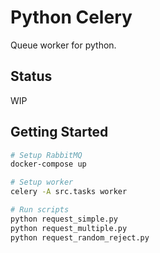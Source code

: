 # Python Celery

Queue worker for python.

## Status

WIP

## Getting Started

```bash
# Setup RabbitMQ
docker-compose up

# Setup worker
celery -A src.tasks worker

# Run scripts
python request_simple.py
python request_multiple.py
python request_random_reject.py
```
